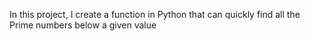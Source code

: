 In this project, I create a function in Python that can quickly find all the Prime numbers below a given value
